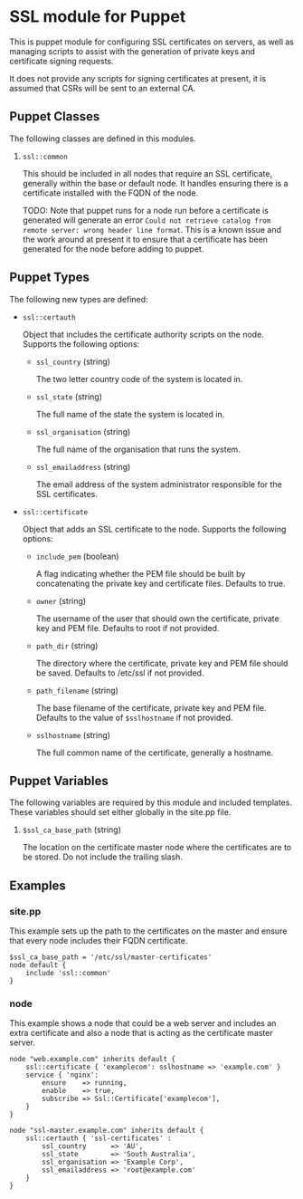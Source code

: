 # SSL module for Puppet

This is puppet module for configuring SSL certificates on servers, as well as
managing scripts to assist with the generation of private keys and certificate
signing requests.

It does not provide any scripts for signing certificates at present, it is
assumed that CSRs will be sent to an external CA.

## Puppet Classes

The following classes are defined in this modules.

1. `ssl::common`

    This should be included in all nodes that require an SSL certificate,
    generally within the base or default node. It handles ensuring there is a
    certificate installed with the FQDN of the node.

    TODO: Note that puppet runs for a node run before a certificate is
    generated will generate an error `Could not retrieve catalog from remote
    server: wrong header line format`. This is a known issue and the work
    around at present it to ensure that a certificate has been generated for
    the node before adding to puppet.

## Puppet Types

The following new types are defined:

* `ssl::certauth`

   Object that includes the certificate authority scripts on the node. Supports
   the following options:

   * `ssl_country` (string)

      The two letter country code of the system is located in.

   * `ssl_state` (string)

      The full name of the state the system is located in.

   * `ssl_organisation` (string)

      The full name of the organisation that runs the system.

   * `ssl_emailaddress` (string)

      The email address of the system administrator responsible for the SSL
      certificates.

* `ssl::certificate`

   Object that adds an SSL certificate to the node. Supports the following
   options:

   * `include_pem` (boolean)

      A flag indicating whether the PEM file should be built by concatenating
      the private key and certificate files. Defaults to true.

   * `owner` (string)

      The username of the user that should own the certificate, private key and
      PEM file. Defaults to root if not provided.

   * `path_dir` (string)

      The directory where the certificate, private key and PEM file should be
      saved. Defaults to /etc/ssl if not provided.

   * `path_filename` (string)

      The base filename of the certificate, private key and PEM file. Defaults
      to the value of `$sslhostname` if not provided.

   * `sslhostname` (string)

      The full common name of the certificate, generally a hostname.

## Puppet Variables

The following variables are required by this module and included templates.
These variables should set either globally in the site.pp file.

1. `$ssl_ca_base_path` (string)

    The location on the certificate master node where the certificates are to
    be stored. Do not include the trailing slash.

## Examples

### site.pp

This example sets up the path to the certificates on the master and ensure that
every node includes their FQDN certificate.

    $ssl_ca_base_path = '/etc/ssl/master-certificates'
    node default {
        include 'ssl::common'
    }

### node

This example shows a node that could be a web server and includes an extra
certificate and also a node that is acting as the certificate master server.

    node "web.example.com" inherits default {
        ssl::certificate { 'examplecom': sslhostname => 'example.com' }
        service { 'nginx':
            ensure    => running,
            enable    => true,
            subscribe => Ssl::Certificate['examplecom'],
        }
    }
    
    node "ssl-master.example.com" inherits default {
        ssl::certauth { 'ssl-certificates' :
            ssl_country      => 'AU',
            ssl_state        => 'South Australia',
            ssl_organisation => 'Example Corp',
            ssl_emailaddress => 'root@example.com'
        }
    }
